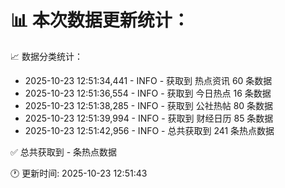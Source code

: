 📊 本次数据更新统计：
==========================

📈 数据分类统计：
- 2025-10-23 12:51:34,441 - INFO - 获取到 热点资讯 60 条数据
- 2025-10-23 12:51:36,554 - INFO - 获取到 今日热点 16 条数据
- 2025-10-23 12:51:38,285 - INFO - 获取到 公社热帖 80 条数据
- 2025-10-23 12:51:39,994 - INFO - 获取到 财经日历 85 条数据
- 2025-10-23 12:51:42,956 - INFO - 总共获取到 241 条热点数据

✅ 总共获取到 - 条热点数据

🕐 更新时间: 2025-10-23 12:51:43
